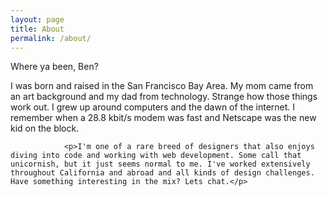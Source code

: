 ```yaml
---
layout: page
title: About
permalink: /about/
---
```


<div class="container reveal load-hidden up h-100">
    <div class="row h-100">
        <div class="col-lg-6 align-self-center contactPage">
                <div class="d-block big mb-4">Where ya been, Ben?</div>
                <div class="d-block small pb-5">
                <p>I was born and raised in the San Francisco Bay Area. My mom came from an art background and my dad from technology. Strange how those things work out. I grew up around computers and the dawn of the internet. I remember when a 28.8 kbit/s modem was fast and Netscape was the new kid on the block.</p>

                <p>I'm one of a rare breed of designers that also enjoys diving into code and working with web development. Some call that unicornish, but it just seems normal to me. I've worked extensively throughout California and abroad and all kinds of design challenges. Have something interesting in the mix? Lets chat.</p>

</div>
        </div>
    </div>
</div>